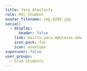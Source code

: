 ```yaml
---
title: Yara Almilaify
role: MSc Student
avatar_filename: img_8285.jpg
social:
  - display:
      header: false
    link: mailto:yara.m@utexas.edu
    icon_pack: fas
    icon: envelope
superuser: false
user_groups:
  - Grad Students
---
```

